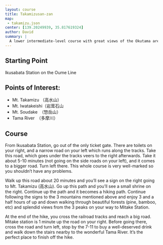 ```yaml
---
layout: course
title: Takamizusan-zan
map: 
 - takamizu.json
center: [139.20249939, 35.817619324]
author: David
summary: |
  A lower intermediate-level course with great views of the Okutama area. Recommended for late summer or early fall. 
---
```


## Starting Point 
Ikusabata Station on the Oume Line

## Points of Interest:
 - Mt. Takamizu （高水山）
 - Mt. Iwatakeishi（岩茸石山
 - Mt. Soudake　（惣岳山）
 - Tama River　（多摩川）

## Course

From Ikusabata Station, go out of the only ticket gate.  There are toilets on your right, and a narrow road on your left which runs along the tracks.  Take this road, which goes under the tracks veers to the right afterwards.  Take it about 5-10 minutes (not going on the side roads on your left), and it comes to a bigger road.  Turn left there. This whole course is very well-marked so you shouldn’t have any problems.

Walk up this road about 20 minutes and you’ll see a sign on the right going to Mt. Takamizu (高水山).  Go up this path and you’ll see a small shrine on the right.  Continue up the path and it becomes a hiking path.  Continue following the signs to the 3 mountains mentioned above and enjoy  3 and a half hours of up and down walking through beautiful forests (pine, bamboo, etc) and splendid views from the 3 peaks on your way to Mitake Station.  

At the end of the hike, you cross the railroad tracks and reach a big road.  Mitake station is 1 minute up the road on your right.  Before going there, cross the road and turn left, stop by the 7-11 to buy a well-deserved drink and walk down the stairs nearby to the wonderful Tama River.  It’s the perfect place to finish off the hike.
